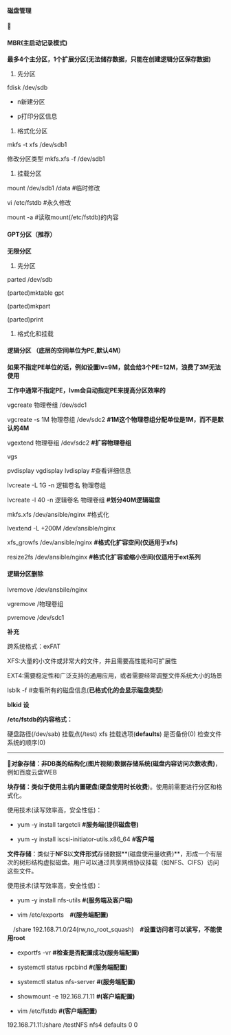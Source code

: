 #### 磁盘管理

👋

#### **MBR(主启动记录模式)**

**最多4个主分区，1个扩展分区(无法储存数据，只能在创建逻辑分区保存数据)**

1.  先分区

fdisk /dev/sdb

-   n新建分区

-   p打印分区信息

1.  格式化分区

mkfs -t xfs /dev/sdb1

修改分区类型 mkfs.xfs -f /dev/sdb1

1.  挂载分区

mount /dev/sdb1 /data #临时修改

vi /etc/fstdb #永久修改

mount -a #读取mount(/etc/fstdb)的内容

#### **GPT分区（推荐）**

**无限分区**

1.  先分区

parted /dev/sdb

(parted)mktable gpt

(parted)mkpart

(parted)print

1.  格式化和挂载

#### 逻辑分区 （底层的空间单位为PE,默认4M）

**如果不指定PE单位的话，例如设置lv=9M，就会给3个PE=12M，浪费了3M无法使用**

**工作中通常不指定PE，lvm会自动指定PE来提高分区效率的**

vgcreate 物理卷组 /dev/sdc1

vgcreate -s 1M 物理卷组 /dev/sdc2 **#1M这个物理卷组分配单位是1M，而不是默认的4M**

vgextend 物理卷组 /dev/sdc2 **#扩容物理卷组**

vgs

pvdisplay vgdisplay lvdisplay #查看详细信息

lvcreate -L 1G -n 逻辑卷名 物理卷组

lvcreate -l 40 -n 逻辑卷名 物理卷组 **#划分40M逻辑磁盘**

mkfs.xfs /dev/ansible/nginx #格式化

lvextend -L +200M /dev/ansible/nginx

xfs_growfs /dev/ansible/nginx **#格式化扩容空间(仅适用于xfs)**

resize2fs /dev/ansible/nginx **#格式化****扩容或缩小****空间(仅适用于ext系列**

#### 逻辑分区删除

lvremove /dev/ansbile/nginx

vgremove /物理卷组

pvremove /dev/sdc1

**补充**

跨系统格式：exFAT

XFS:大量的小文件或非常大的文件，并且需要高性能和可扩展性

EXT4:需要稳定性和广泛支持的通用应用，或者需要经常调整文件系统大小的场景

lsblk -f #查看所有的磁盘信息(**已格式化的会显示磁盘类型**)

**blkid 设**

**/etc/fstdb的内容格式：**

硬盘路径(/dev/sab) 挂载点(/test) xfs 挂载选项(**defaults**) 是否备份(0) 检查文件系统的顺序(0)

----------

📌**对象存储：**非DB类的结构化(图片视频)数据存储系统**(磁盘内容访问次数收费)**，例如百度云盘WEB

**块存储：**类似于使用主机内置**硬盘**(**硬盘使用时长收费**)。使用前需要进行分区和格式化。

使用技术(读写效率高，安全性低)：

-   yum -y install targetcli **#服务端(提供磁盘卷)**

-   yum -y install iscsi-initiator-utils.x86_64 **#客户端**

**文件存储**：类似于**NFS**以**文件形式**存储数据**(磁盘使用量收费)**，形成一个有层次的树形结构虚拟磁盘。用户可以通过共享网络协议挂载（如NFS、CIFS）访问这些文件。

使用技术(读写效率高，安全性低)：

-   yum -y install nfs-utils **#(服务端及客户端)**

-   vim /etc/exports　**#(服务端配置)**

　/share 192.168.71.0/24(rw,no_root_squash)　**#设置访问者可以读写，不能使用root**

-   exportfs -vr **#检查是否配置成功(服务端配置)**

-   systemctl status rpcbind **#(服务端配置)**

-   systemctl status nfs-server **#(服务端配置)**

-   showmount -e 192.168.71.11 **#(客户端配置)**

-   vim /etc/fstdb **#(客户端配置)**

192.168.71.11:/share /testNFS nfs4 defaults 0 0
<!--stackedit_data:
eyJoaXN0b3J5IjpbLTQyNDE1MDAxMV19
-->
